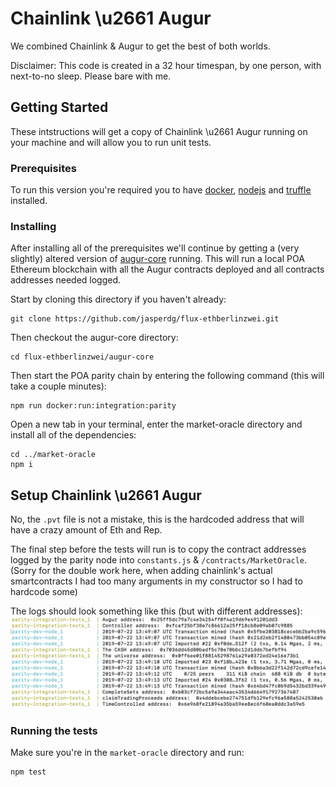# Chainlink \u2661 Augur

We combined Chainlink & Augur to get the best of both worlds.

Disclaimer: This code is created in a 32 hour timespan, by one person, with next-to-no sleep. Please bare with me.

## Getting Started

These intstructions will get a copy of Chainlink \u2661 Augur running on your machine and will allow you to run unit tests.

### Prerequisites
To run this version you're required you to have [docker](https://www.docker.com/), [nodejs](https://nodejs.org/en/) and [truffle](https://www.trufflesuite.com/) installed.

### Installing
After installing all of the prerequisites we'll continue by getting a (very slightly) altered version of [augur-core](https://github.com/AugurProject/augur-core) running. This will run a local POA Ethereum blockchain with all the Augur contracts deployed and all contracts addresses needed logged.

Start by cloning this directory if you haven't already:

```
git clone https://github.com/jasperdg/flux-ethberlinzwei.git
```

Then checkout the augur-core directory:

```
cd flux-ethberlinzwei/augur-core
```

Then start the POA parity chain by entering the following command (this will take a couple minutes):

```
npm run docker:run:integration:parity
```

Open a new tab in your terminal, enter the market-oracle directory and install all of the dependencies:
```
cd ../market-oracle
npm i
```

## Setup Chainlink \u2661 Augur

No, the `.pvt` file is not a mistake, this is the hardcoded address that will have a crazy amount of Eth and Rep.

The final step before the tests will run is to copy the contract addresses logged by the parity node into `constants.js` & `/contracts/MarketOracle`. (Sorry for the double work here, when adding chainlink's actual smartcontracts I had too many arguments in my constructor so I had to hardcode some) 

The logs should look something like this (but with different addresses):
![a screenshot showing how the addresses should look](https://github.com/jasperdg/flux-ethberlinzwei/blob/master/docs/assets/addresses-example.png "screenshot of addressses")

### Running the tests
Make sure you're in the `market-oracle` directory and run:
```
npm test
```